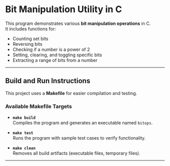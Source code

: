 # Bit Manipulation Utility in C

This program demonstrates various **bit manipulation operations** in C.  
It includes functions for:
- Counting set bits
- Reversing bits
- Checking if a number is a power of 2
- Setting, clearing, and toggling specific bits
- Extracting a range of bits from a number

---

## **Build and Run Instructions**

This project uses a **Makefile** for easier compilation and testing.

### **Available Makefile Targets**

- **`make build`**  
  Compiles the program and generates an executable named `bitops`.

- **`make test`**  
  Runs the program with sample test cases to verify functionality.

- **`make clean`**  
  Removes all build artifacts (executable files, temporary files).

---
